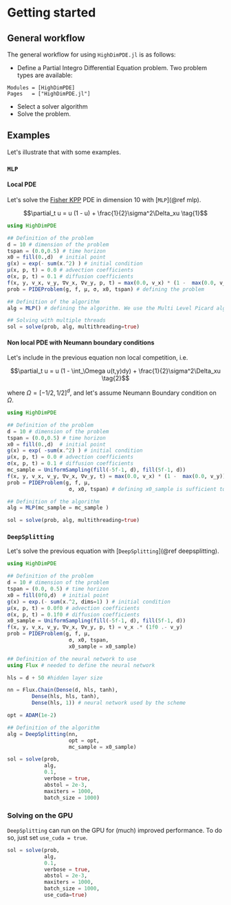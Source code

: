 
# Getting started

## General workflow
The general workflow for using `HighDimPDE.jl` is as follows:

- Define a Partial Integro Differential Equation problem. Two problem types are available:
```@autodocs
Modules = [HighDimPDE]
Pages   = ["HighDimPDE.jl"]
```
- Select a solver algorithm
- Solve the problem.

## Examples
Let's illustrate that with some examples.

### `MLP`
#### Local PDE
Let's solve the [Fisher KPP](https://en.wikipedia.org/wiki/Fisher%27s_equation) PDE in dimension 10 with [`MLP`](@ref mlp).
```math
\partial_t u = u (1 - u) + \frac{1}{2}\sigma^2\Delta_xu \tag{1}
```

```julia
using HighDimPDE

## Definition of the problem
d = 10 # dimension of the problem
tspan = (0.0,0.5) # time horizon
x0 = fill(0.,d)  # initial point
g(x) = exp(- sum(x.^2) ) # initial condition
μ(x, p, t) = 0.0 # advection coefficients
σ(x, p, t) = 0.1 # diffusion coefficients
f(x, y, v_x, v_y, ∇v_x, ∇v_y, p, t) = max(0.0, v_x) * (1 -  max(0.0, v_x)) # nonlocal nonlinear part of the
prob = PIDEProblem(g, f, μ, σ, x0, tspan) # defining the problem

## Definition of the algorithm
alg = MLP() # defining the algorithm. We use the Multi Level Picard algorithm

## Solving with multiple threads 
sol = solve(prob, alg, multithreading=true)
```

#### Non local PDE with Neumann boundary conditions
Let's include in the previous equation non local competition, i.e.
```math
\partial_t u = u (1 - \int_\Omega u(t,y)dy) + \frac{1}{2}\sigma^2\Delta_xu \tag{2}
```
where $\Omega = [-1/2, 1/2]^d$, and let's assume Neumann Boundary condition on $\Omega$.
```julia
using HighDimPDE

## Definition of the problem
d = 10 # dimension of the problem
tspan = (0.0,0.5) # time horizon
x0 = fill(0.,d)  # initial point
g(x) = exp( -sum(x.^2) ) # initial condition
μ(x, p, t) = 0.0 # advection coefficients
σ(x, p, t) = 0.1 # diffusion coefficients
mc_sample = UniformSampling(fill(-5f-1, d), fill(5f-1, d))
f(x, y, v_x, v_y, ∇v_x, ∇v_y, t) = max(0.0, v_x) * (1 -  max(0.0, v_y)) 
prob = PIDEProblem(g, f, μ, 
                    σ, x0, tspan) # defining x0_sample is sufficient to implement Neumann boundary conditions

## Definition of the algorithm
alg = MLP(mc_sample = mc_sample ) 

sol = solve(prob, alg, multithreading=true)
```

### `DeepSplitting`
Let's solve the previous equation with [`DeepSplitting`](@ref deepsplitting).
```julia
using HighDimPDE

## Definition of the problem
d = 10 # dimension of the problem
tspan = (0.0, 0.5) # time horizon
x0 = fill(0f0,d)  # initial point
g(x) = exp.(- sum(x.^2, dims=1) ) # initial condition
μ(x, p, t) = 0.0f0 # advection coefficients
σ(x, p, t) = 0.1f0 # diffusion coefficients
x0_sample = UniformSampling(fill(-5f-1, d), fill(5f-1, d))
f(x, y, v_x, v_y, ∇v_x, ∇v_y, p, t) = v_x .* (1f0 .- v_y)
prob = PIDEProblem(g, f, μ, 
                    σ, x0, tspan, 
                    x0_sample = x0_sample)

## Definition of the neural network to use
using Flux # needed to define the neural network

hls = d + 50 #hidden layer size

nn = Flux.Chain(Dense(d, hls, tanh),
        Dense(hls, hls, tanh),
        Dense(hls, 1)) # neural network used by the scheme

opt = ADAM(1e-2)

## Definition of the algorithm
alg = DeepSplitting(nn,
                    opt = opt,
                    mc_sample = x0_sample)

sol = solve(prob, 
            alg, 
            0.1, 
            verbose = true, 
            abstol = 2e-3,
            maxiters = 1000,
            batch_size = 1000)
```
### Solving on the GPU
`DeepSplitting` can run on the GPU for (much) improved performance. To do so, just set `use_cuda = true`.

```julia
sol = solve(prob, 
            alg, 
            0.1, 
            verbose = true, 
            abstol = 2e-3,
            maxiters = 1000,
            batch_size = 1000,
            use_cuda=true)
```
